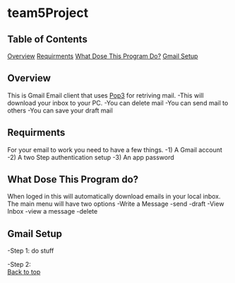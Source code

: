 # team5Project
## Table of Contents
[Overview](#overview)
[Requirments](#requirments)
[What Dose This Program Do?](#what-dose-this-program-do?)
[Gmail Setup](#gmail-setup)

## Overview
This is Gmail Email client that uses [Pop3](https://en.wikipedia.org/wiki/Post_Office_Protocol) for retriving mail. 
-This will download your inbox to your PC.
-You can delete mail
-You can send mail to others
-You can save your draft mail

## Requirments
For your email to work you need to have a few things.
-1) A Gmail account
-2) A two Step authentication setup
-3) An app password

## What Dose This Program do?
When loged in this will automatically download emails in your local inbox.
The main menu will have two options
-Write a Message
	-send
	-draft
-View Inbox
	-view a message
		-delete

## Gmail Setup
-Step 1: do stuff

-Step 2:  
	[Back to top](#table-of-content)
